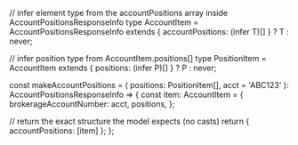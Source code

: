 // infer element type from the accountPositions array inside AccountPositionsResponseInfo
type AccountItem =
  AccountPositionsResponseInfo extends { accountPositions: (infer T)[] } ? T : never;

// infer position type from AccountItem.positions[]
type PositionItem =
  AccountItem extends { positions: (infer P)[] } ? P : never;

const makeAccountPositions = (
  positions: PositionItem[],
  acct = 'ABC123'
): AccountPositionsResponseInfo => {
  const item: AccountItem = {
    brokerageAccountNumber: acct,
    positions,
  };

  // return the exact structure the model expects (no casts)
  return { accountPositions: [item] };
};